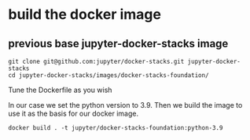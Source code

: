 # build the docker image

## previous base jupyter-docker-stacks image


	git clone git@github.com:jupyter/docker-stacks.git jupyter-docker-stacks
	cd jupyter-docker-stacks/images/docker-stacks-foundation/

Tune the Dockerfile as you wish

In our case we set the python version to 3.9. Then we build the image to use it as the 
basis for our docker image.

	docker build . -t jupyter/docker-stacks-foundation:python-3.9

